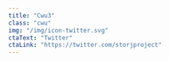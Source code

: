```yaml
---
title: "Cwu3"
class: "cwu"
img: "/img/icon-twitter.svg"
ctaText: "Twitter"
ctaLink: "https://twitter.com/storjproject"
---
```


